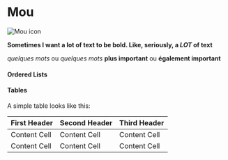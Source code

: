 # Mou

![Mou icon](http://mouapp.com/Mou_128.png)

<!-- 
*quelques mots* ou  _quelques mots_
**plus important** ou __également important__
 -->

**Sometimes I want a lot of text to be bold.
Like, seriously, a _LOT_ of text**

*quelques mots* ou  _quelques mots_
**plus important** ou __également important__

####  Ordered Lists

#### Tables

A simple table looks like this:

First Header | Second Header | Third Header
------------ | ------------- | ------------
Content Cell | Content Cell  | Content Cell
Content Cell | Content Cell  | Content Cell